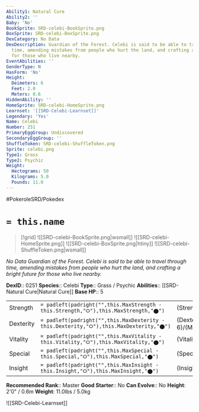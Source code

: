 ```yaml
---
Ability1: Natural Cure
Ability2: ''
Baby: 'No'
BookSprite: SRD-celebi-BookSprite.png
BoxSprite: SRD-celebi-BoxSprite.png
DexCategory: No Data
DexDescription: Guardian of the Forest. Celebi is said to be able to travel through
  time, amending mistakes from people who hurt the land, and crafting a bright future
  for those who live nearby.
EventAbilities: ''
GenderType: N
HasForm: 'No'
Height:
  Deimeters: 6
  Feet: 2.0
  Meters: 0.6
HiddenAbility: ''
HomeSprite: SRD-celebi-HomeSprite.png
Learnset: '[[SRD-Celebi-Learnset]]'
Legendary: 'Yes'
Name: Celebi
Number: 251
PrimaryEggGroup: Undiscovered
SecondaryEggGroup: ''
ShuffleToken: SRD-celebi-ShuffleToken.png
Sprite: celebi.png
Type1: Grass
Type2: Psychic
Weight:
  Hectograms: 50
  Kilograms: 5.0
  Pounds: 11.0
---
```


#PokeroleSRD/Pokedex

# `= this.name`

> [!grid]
> ![[SRD-celebi-BookSprite.png|wsmall]]
> ![[SRD-celebi-HomeSprite.png]]
> ![[SRD-celebi-BoxSprite.png|htiny]]
> ![[SRD-celebi-ShuffleToken.png|wsmall]]


*No Data*
*Guardian of the Forest. Celebi is said to be able to travel through time, amending mistakes from people who hurt the land, and crafting a bright future for those who live nearby.*

**DexID**:: 0251
**Species**:: Celebi
**Type**:: Grass / Psychic
**Abilities**:: [[SRD-Natural Cure|Natural Cure]]
**Base HP**:: 5

|           |                                                                                        |                                          |
| --------- | -------------------------------------------------------------------------------------- | ---------------------------------------- |
| Strength  | `= padleft(padright("",this.MaxStrength - this.Strength,"⭘"),this.MaxStrength,"⬤")`    | (Strength::6)/(MaxStrength::6)   |
| Dexterity | `= padleft(padright("",this.MaxDexterity - this.Dexterity,"⭘"),this.MaxDexterity,"⬤")` | (Dexterity:: 6)/(MaxDexterity::6) |
| Vitality  | `= padleft(padright("",this.MaxVitality - this.Vitality,"⭘"),this.MaxVitality,"⬤")`    | (Vitality::6)/(MaxVitality::6)   |
| Special   | `= padleft(padright("",this.MaxSpecial - this.Special,"⭘"),this.MaxSpecial,"⬤")`       | (Special::6)/(MaxSpecial::6)     |
| Insight   | `= padleft(padright("",this.MaxInsight - this.Insight,"⭘"),this.MaxInsight,"⬤")`       | (Insight::6)/(MaxInsight::6)     |


**Recommended Rank**:: Master
**Good Starter**:: No
**Can Evolve**:: No
**Height**: 2'0" / 0.6m
**Weight**: 11.0lbs / 5.0kg

![[SRD-Celebi-Learnset]]